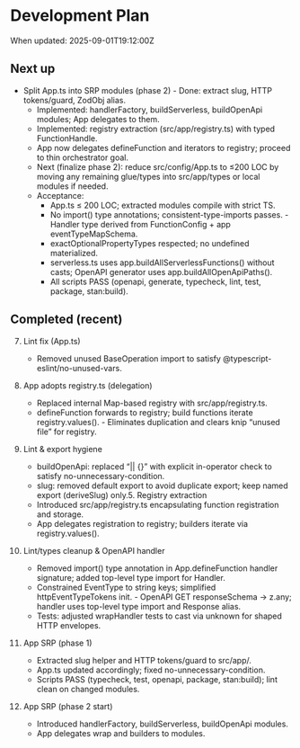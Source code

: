 # Development Plan

When updated: 2025-09-01T19:12:00Z

## Next up
- Split App.ts into SRP modules (phase 2)  - Done: extract slug, HTTP tokens/guard, ZodObj alias.
  - Implemented: handlerFactory, buildServerless, buildOpenApi modules; App delegates to them.
  - Implemented: registry extraction (src/app/registry.ts) with typed FunctionHandle.
  - App now delegates defineFunction and iterators to registry; proceed to thin orchestrator goal.
  - Next (finalize phase 2): reduce src/config/App.ts to ≤200 LOC by moving any remaining glue/types into src/app/types or local modules if needed.
  - Acceptance:
    - App.ts ≤ 200 LOC; extracted modules compile with strict TS.
    - No import() type annotations; consistent-type-imports passes.    - Handler type derived from FunctionConfig + app eventTypeMapSchema.
    - exactOptionalPropertyTypes respected; no undefined materialized.
    - serverless.ts uses app.buildAllServerlessFunctions() without casts; OpenAPI generator uses app.buildAllOpenApiPaths().
    - All scripts PASS (openapi, generate, typecheck, lint, test, package, stan:build).

## Completed (recent)

7. Lint fix (App.ts)
   - Removed unused BaseOperation import to satisfy
     @typescript-eslint/no-unused-vars.

6. App adopts registry.ts (delegation)
   - Replaced internal Map-based registry with src/app/registry.ts.
   - defineFunction forwards to registry; build functions iterate registry.values().   - Eliminates duplication and clears knip “unused file” for registry.
4. Lint & export hygiene
   - buildOpenApi: replaced “|| {}” with explicit in-operator check to satisfy no-unnecessary-condition.
   - slug: removed default export to avoid duplicate export; keep named export (deriveSlug) only.5. Registry extraction
   - Introduced src/app/registry.ts encapsulating function registration and storage.
   - App delegates registration to registry; builders iterate via registry.values().
1. Lint/types cleanup & OpenAPI handler
   - Removed import() type annotation in App.defineFunction handler signature; added top-level type import for Handler.
   - Constrained EventType to string keys; simplified httpEventTypeTokens init.   - OpenAPI GET responseSchema -> z.any; handler uses top-level type import and Response alias.
   - Tests: adjusted wrapHandler tests to cast via unknown for shaped HTTP envelopes.

2. App SRP (phase 1)
   - Extracted slug helper and HTTP tokens/guard to src/app/.
   - App.ts updated accordingly; fixed no-unnecessary-condition.
   - Scripts PASS (typecheck, test, openapi, package, stan:build); lint clean on changed modules.

3. App SRP (phase 2 start)
   - Introduced handlerFactory, buildServerless, buildOpenApi modules.
   - App delegates wrap and builders to modules.
